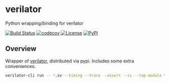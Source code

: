 # verilator

Python wrapping/binding for verilator

[![Build Status](https://github.com/dau-dev/verilator-python/actions/workflows/build.yml/badge.svg?branch=main&event=push)](https://github.com/dau-dev/verilator-python/actions/workflows/build.yml)
[![codecov](https://codecov.io/gh/dau-dev/verilator-python/branch/main/graph/badge.svg)](https://codecov.io/gh/dau-dev/verilator-python)
[![License](https://img.shields.io/github/license/dau-dev/verilator-python)](https://github.com/dau-dev/verilator-python)
[![PyPI](https://img.shields.io/pypi/v/verilator.svg)](https://pypi.python.org/pypi/verilator)

## Overview

Wrapper of [verilator](https://github.com/verilator/verilator), distributed via pypi. Includes some extra conveniences.

```bash
verilator-cli run -- *.sv --timing --trace --assert --cc --top-module top --build -j 0
```
